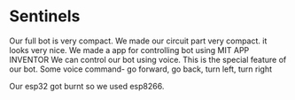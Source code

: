 # Sentinels
Our full bot is very compact. We made our circuit part very compact. it looks very nice.
We made a app for controlling bot using MIT APP INVENTOR
We can control our bot using voice. This is the special feature of our bot.
Some voice command- go forward, go back, turn left, turn right

Our esp32 got burnt so we used esp8266.
